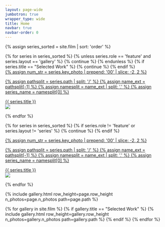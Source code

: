 ```yaml
---
layout: page-wide
jumbotron: true
wrapper_type: wide
title: Home
navbar: true
navbar-order: 0
---
```


{% assign series_sorted = site.film | sort: 'order' %}

<div class="feature-gallery-container">
{% for series in series_sorted %}
  {% unless series.role == 'feature' and series.layout == 'gallery' %}
    {% continue %}
  {% endunless %}
  {% if series.title == "Selected Work" %}
    {% continue %}
  {% endif %}

  <div class="gallery-card {{ series.layout }}">
    <a href="{{ series.url }}">
  {% assign num_str = series.key_photo | prepend: '00' | slice: -2, 2 %}

  {% assign pathsplit = series.path | split: '/' %}
  {% assign name_ext = pathsplit[-1] %}
  {% assign namesplit = name_ext | split: '.' %}
  {% assign series_name = namesplit[0] %}
      <div class="title">
        {{ series.title }}
      </div>
      <img src="/assets/img/film/{{ series_name }}/{{ num_str }}.jpg"/>
    </a>
  </div>
{% endfor %}
</div>

{% for series in series_sorted %}
  {% if series.role != 'feature' or series.layout != 'series' %}
    {% continue %}
  {% endif %}

  <div class="gallery-card {{ series.layout }}">
    <a href="{{ series.url }}">
  {% assign num_str = series.key_photo | prepend: '00' | slice: -2, 2 %}

  {% assign pathsplit = series.path | split: '/' %}
  {% assign name_ext = pathsplit[-1] %}
  {% assign namesplit = name_ext | split: '.' %}
  {% assign series_name = namesplit[0] %}
      <div class="title">
        {{ series.title }}
      </div>
      <img src="/assets/img/film/{{ series_name }}/{{ num_str }}.jpg"/>
    </a>
  </div>
{% endfor %}

{% include gallery.html row_height=page.row_height n_photos=page.n_photos path=page.path %}

{% for gallery in site.film %}
  {% if gallery.title == "Selected Work" %}
    {% include gallery.html row_height=gallery.row_height n_photos=gallery.n_photos path=gallery.path %}
  {% endif %}
{% endfor %}